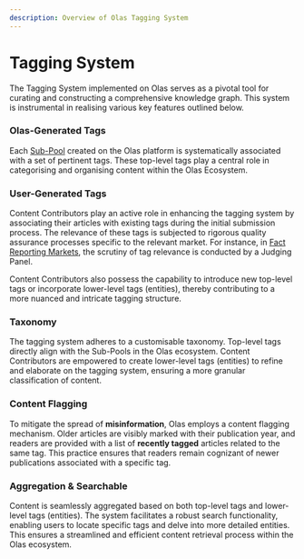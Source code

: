 ```yaml
---
description: Overview of Olas Tagging System
---
```


# Tagging System

The Tagging System implemented on Olas serves as a pivotal tool for curating and constructing a comprehensive knowledge graph. This system is instrumental in realising various key features outlined below.

### Olas-Generated Tags

Each [Sub-Pool](funding-mechanisms/sub-pool.md) created on the Olas platform is systematically associated with a set of pertinent tags. These top-level tags play a central role in categorising and organising content within the Olas Ecosystem.

### User-Generated Tags

Content Contributors play an active role in enhancing the tagging system by associating their articles with existing tags during the initial submission process. The relevance of these tags is subjected to rigorous quality assurance processes specific to the relevant market. For instance, in [Fact Reporting Markets](information-markets/fact-reporting-markets.md), the scrutiny of tag relevance is conducted by a Judging Panel.

Content Contributors also possess the capability to introduce new top-level tags or incorporate lower-level tags (entities), thereby contributing to a more nuanced and intricate tagging structure.

### **Taxonomy**

The tagging system adheres to a customisable taxonomy. Top-level tags directly align with the Sub-Pools in the Olas ecosystem. Content Contributors are empowered to create lower-level tags (entities) to refine and elaborate on the tagging system, ensuring a more granular classification of content.

### Content Flagging

To mitigate the spread of **misinformation**, Olas employs a content flagging mechanism. Older articles are visibly marked with their publication year, and readers are provided with a list of **recently tagged** articles related to the same tag. This practice ensures that readers remain cognizant of newer publications associated with a specific tag.

### Aggregation & Searchable

Content is seamlessly aggregated based on both top-level tags and lower-level tags (entities). The system facilitates a robust search functionality, enabling users to locate specific tags and delve into more detailed entities. This ensures a streamlined and efficient content retrieval process within the Olas ecosystem.

